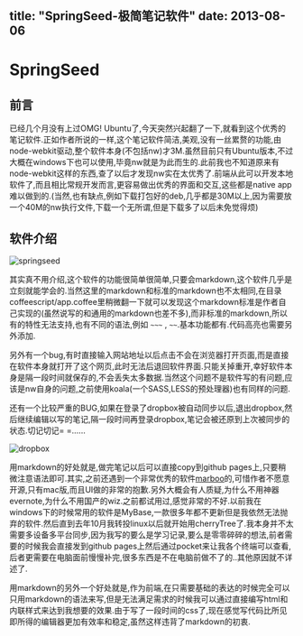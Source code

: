 title: "SpringSeed-极简笔记软件"
date: 2013-08-06
---

SpringSeed
=================

## 前言

已经几个月没有上过OMG! Ubuntu了,今天突然兴起翻了一下,就看到这个优秀的笔记软件.正如作者所说的一样,这个笔记软件简洁,美观,没有一丝累赘的功能,由node-webkit驱动,整个软件本身(不包括nw)才3M.虽然目前只有Ubuntu版本,不过大概在windows下也可以使用,毕竟nw就是为此而生的.此前我也不知道原来有node-webkit这样的东西,查了以后才发现nw实在太优秀了.前端从此可以开发本地软件了,而且相比常规开发而言,更容易做出优秀的界面和交互,这些都是native app难以做到的.(当然,也有缺点,例如下载打包好的deb,几乎都是30M以上,因为需要放一个40M的nw执行文件,下载一个无所谓,但是下载多了以后未免觉得烦)

## 软件介绍

![springseed](http://i.imgur.com/WWJ2oNz.jpg)

其实真不用介绍,这个软件的功能很简单很简单,只要会markdown,这个软件几乎是立刻就能学会的.当然这里的markdown和标准的markdown也不太相同,在目录coffeescript/app.coffee里稍微翻一下就可以发现这个markdown标准是作者自己实现的(虽然说写的和通用的markdown也差不多),而非标准的markdown,所以有的特性无法支持,也有不同的语法,例如 `~~~` , `~~`.基本功能都有.代码高亮也需要另外添加.

另外有一个bug,有时直接输入网站地址以后点击不会在浏览器打开页面,而是直接在软件本身就打开了这个网页,此时无法后退回软件界面.只能关掉重开,幸好软件本身是隔一段时间就保存的,不会丢失太多数据.当然这个问题不是软件写的有问题,应该是nw自身的问题,之前使用koala(一个SASS,LESS的预处理器)也有同样的问题.

还有一个比较严重的BUG,如果在登录了dropbox被自动同步以后,退出dropbox,然后继续编辑以写的笔记,隔一段时间再登录dropbox,笔记会被还原到上次被同步的状态.切记切记= =......

![dropbox](http://i.imgur.com/qn18tSy.png)

用markdown的好处就是,做完笔记以后可以直接copy到github pages上,只要稍微注意语法即可.其实,之前还遇到一个非常优秀的软件[marboo](http://marboo.biz)的,可惜作者不愿意开源,只有mac版,而且UI做的非常的抱歉.另外大概会有人质疑,为什么不用神器evernote,为什么不用国产的wiz.之前都试用过,感觉非常的不好.以前我在windows下的时候常用的软件是MyBase,一款很多年都不更新但是我依然无法抛弃的软件.然后直到去年10月我转投linux以后就开始用cherryTree了.我本身并不太需要多设备多平台同步,因为我写的要么是学习记录,要么是零零碎碎的想法,前者需要的时候我会直接发到github pages上然后通过pocket来让我各个终端可以查看,后者更需要在电脑面前慢慢补完,很多东西是不在电脑前做不了的..其他原因就不详述了.

用markdown的另外一个好处就是,作为前端,在只需要基础的表达的时候完全可以只用markdown的语法来写,但是无法满足需求的时候我可以通过直接编写html和内联样式来达到我想要的效果.由于写了一段时间的css了,现在感觉写代码比所见即所得的编辑器更加有效率和稳定,虽然这样违背了markdown的初衷.



